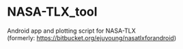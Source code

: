 # NASA-TLX_tool
Android app and plotting script for NASA-TLX \
(formerly: https://bitbucket.org/ejuyoung/nasatlxforandroid)
